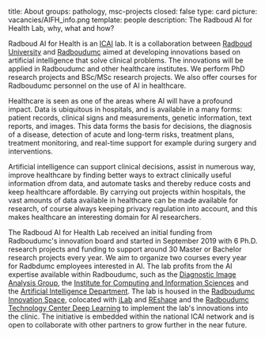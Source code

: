 title: About 
groups: pathology, msc-projects
closed: false
type: card
picture: vacancies/AIFH_info.png
template: people
description: The Radboud AI for Health Lab, why, what and how?

Radboud AI for Health is an [ICAI](https://icai.ai/) lab. It is a collaboration between [Radboud University](https://www.ru.nl/english/) and [Radboudumc](https://www.radboudumc.nl/en/research) aimed at developing innovations based on artificial intelligence that solve clinical problems. The innovations will be applied in Radboudumc and other healthcare institutes. We perform PhD research projects and BSc/MSc research projects. We also offer courses for Radboudumc personnel on the use of AI in healthcare. 

Healthcare is seen as one of the areas where AI will have a profound impact. Data is ubiquitous in hospitals, and is available in a many forms: patient records, clinical signs and measurements, genetic information, text reports, and images. This data forms the basis for decisions, the diagnosis of a disease, detection of acute and long-term risks, treatment plans, treatment monitoring, and real-time support for example during surgery and interventions. 

Artificial intelligence can support clinical decisions, assist in numerous way, improve healthcare by finding better ways to extract clinically useful information dfrom data, and automate tasks and thereby reduce costs and keep healthcare affordable. By carrying out projects within hospitals, the vast amounts of data available in healthcare can be made available for research, of course always keeping privacy regulation into account, and this makes healthcare an interesting domain for AI researchers. 

The Radboud AI for Health Lab received an initial funding from Radboudumc's innovation board and started in September 2019 with 6 Ph.D. research projects and funding to support around 30 Master or Bachelor research projects every year. We aim to organize two courses every year for Radbdumc employees interested in AI. The lab profits from the AI expertise available within Radboudumc, such as the [Diagnostic Image Analysis Group](http://diagnijmegen.nl/), the [Institute for Computing and Information Sciences](https://www.ru.nl/icis/) and the [Artificial Intelligence Department](https://www.ru.nl/cai/). The lab is housed in the [Radboudumc Innovation Space](), colocated with [iLab](https://www.radboudumc.nl/werken-bij/de-radboud-manier-van-werken/ilab) and [REshape](https://www.radboudumc.nl/reshape) and the [Radboudumc Technology Center Deep Learning](https://radboudumc.nl/deeplearning) to implement the lab's innovations into the clinic. The initiative is embedded within the national ICAI network and is open to collaborate with other partners to grow further in the near future. 



